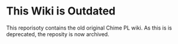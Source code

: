 # This Wiki is Outdated

This reporisoty contains the old original Chime PL wiki. As this is is deprecated, the reposity is now archived.
